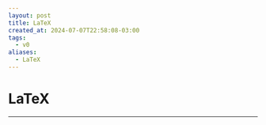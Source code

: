 ```yaml
---
layout: post
title: LaTeX
created_at: 2024-07-07T22:58:08-03:00
tags:
  - v0
aliases:
  - LaTeX
---
```

# LaTeX
---

